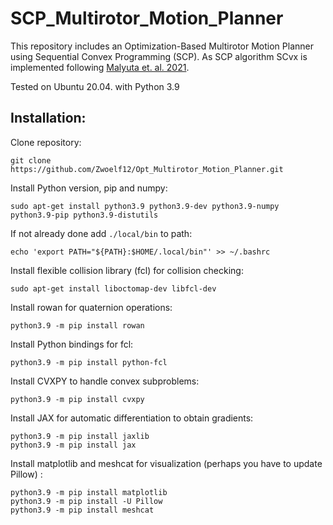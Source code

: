 # SCP_Multirotor_Motion_Planner
This repository includes an Optimization-Based Multirotor Motion Planner using Sequential Convex Programming (SCP). As SCP algorithm SCvx is implemented following [Malyuta et. al. 2021](https://arxiv.org/abs/2106.09125).

Tested on Ubuntu 20.04. with Python 3.9

## Installation:

Clone repository:
```
git clone https://github.com/Zwoelf12/Opt_Multirotor_Motion_Planner.git
```
Install Python version, pip and numpy:
```
sudo apt-get install python3.9 python3.9-dev python3.9-numpy python3.9-pip python3.9-distutils
```
If not already done add `./local/bin` to path: 
```
echo 'export PATH="${PATH}:$HOME/.local/bin"' >> ~/.bashrc
```
Install flexible collision library (fcl) for collision checking:
```
sudo apt-get install liboctomap-dev libfcl-dev
```
Install rowan for quaternion operations:
```
python3.9 -m pip install rowan
```
Install Python bindings for fcl:
```
python3.9 -m pip install python-fcl
```
Install CVXPY to handle convex subproblems:
```
python3.9 -m pip install cvxpy
```
Install JAX for automatic differentiation to obtain gradients:
```
python3.9 -m pip install jaxlib
python3.9 -m pip install jax
```
Install matplotlib and meshcat for visualization (perhaps you have to update Pillow) :
```
python3.9 -m pip install matplotlib
python3.9 -m pip install -U Pillow
python3.9 -m pip install meshcat
```
